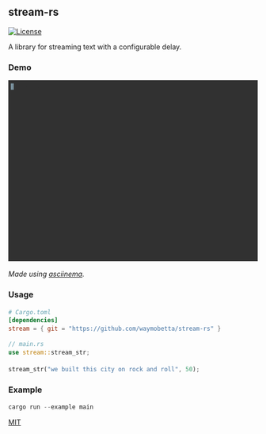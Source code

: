 ## stream-rs

<!-- [![Latest Version](https://img.shields.io/crates/v/stream-rs.svg?logo=rust)](https://crates.io/crates/stream-rs) -->
<!-- [![Docs - Latest Version](https://docs.rs/stream-rs/badge.svg)](https://docs.rs/stream-rs) -->
[![License](https://img.shields.io/badge/license-MIT-blue.svg)](https://github.com/waymobetta/stream-rs)

A library for streaming text with a configurable delay.

### Demo
![](demo.gif)

*Made using [asciinema](https://github.com/asciinema/asciinema).*

### Usage
```toml
# Cargo.toml
[dependencies]
stream = { git = "https://github.com/waymobetta/stream-rs" }
```

```rust
// main.rs
use stream::stream_str;

stream_str("we built this city on rock and roll", 50);
```

### Example
```rust
cargo run --example main
```

[MIT](LICENSE)
